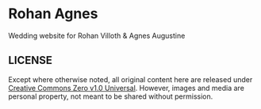 # Rohan Agnes
Wedding website for Rohan Villoth &amp; Agnes Augustine

## LICENSE
Except where otherwise noted, all original content here are released under [Creative
Commons Zero v1.0 Universal](https://creativecommons.org/publicdomain/zero/1.0/). However,
images and media are personal property, not meant to be shared without permission.
